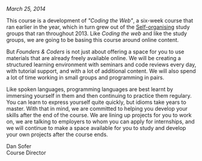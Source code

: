 _March 25, 2014_

This course is a development of _"Coding the Web"_, a six-week course that ran earlier in the year, which in turn grew out of the [Self-organising](http://selforganising.org/) study groups that ran throughout 2013. Like _Coding the web_ and like the study groups, we are going to be basing this course around online content.

But _Founders & Coders_ is not just about offering a space for you to use materials that are already freely available online. We will be creating a structured learning environment with seminars and code reviews every day, with tutorial support, and with a lot of additional content. We will also spend a lot of time working in small groups and programming in pairs.

Like spoken languages, programming languages are best learnt by immersing yourself in them and then continuing to practice them regulary. You can learn to express yourself quite quickly, but idioms take years to master. With that in mind, we are committed to helping you develop your skills after the end of the course. We are lining up projects for you to work on, we are talking to employers to whom you can apply for internships, and we will continue to make a space available for you to study and develop your own projects after the course ends.


Dan Sofer  
Course Director
